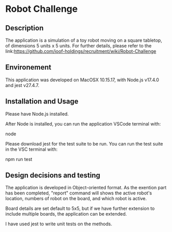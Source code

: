 # Robot Challenge

## Description

The application is a simulation of a toy robot moving on a square tabletop, of dimensions 5 units x 5 units.
For further details, please refer to the link:https://github.com/ioof-holdings/recruitment/wiki/Robot-Challenge

## Environement

This application was developed on MacOSX 10.15.17, with Node.js v17.4.0 and jest v27.4.7.

## Installation and Usage

Please have Node.js installed.

After Node is installed, you can run the application VSCode terminal with:

node <javascriptfile>

Please download jest for the test suite to be run. You can run the test suite in the VSC terminal with:

npm run test

## Design decisions and testing

The application is developed in Object-oriented format. As the exention part has been completed, "report" command will shows the active robot's location, numbers of robot on the board, and which robot is active.

Board details are set default to 5x5, but if we have further extension to include multiple boards, the application can be extended.

I have used jest to write unit tests on the methods.
